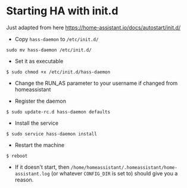 Starting HA with init.d 
====
Just adapted from here https://home-assistant.io/docs/autostart/init.d/

* Copy `hass-daemon` to `/etc/init.d/`
```
sudo mv hass-daemon /etc/init.d/
```

* Set it as executable
```
$ sudo chmod +x /etc/init.d/hass-daemon
```

* Change the RUN_AS parameter to your username if changed from homeassistant

* Register the daemon
```
$ sudo update-rc.d hass-daemon defaults
```

* Install the service
```
$ sudo service hass-daemon install
```

* Restart the machine
```
$ reboot
```

* If it doesn't start, then `/home/homeassistant/.homeassistant/home-assistant.log` (or whatever `CONFIG_DIR` is set to) should give you a reason.

